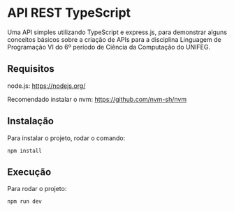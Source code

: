 # API REST TypeScript
Uma API simples utilizando TypeScript e express.js, para demonstrar alguns conceitos básicos sobre a criação de APIs para a disciplina Linguagem de Programação VI do 6º período de Ciência da Computação do UNIFEG.

## Requisitos
node.js: https://nodejs.org/

Recomendado instalar o nvm: https://github.com/nvm-sh/nvm

## Instalação
Para instalar o projeto, rodar o comando:
```shell
npm install
```

## Execução
Para rodar o projeto:
```shell
npm run dev
```